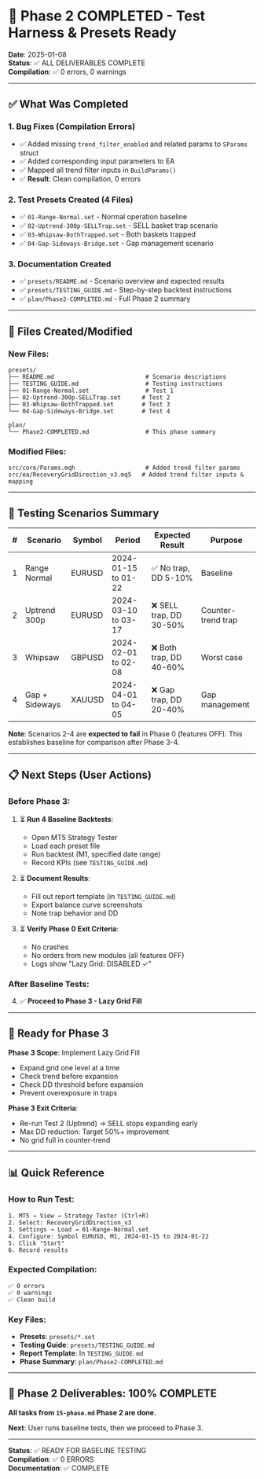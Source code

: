 # 🎉 Phase 2 COMPLETED - Test Harness & Presets Ready

**Date**: 2025-01-08  
**Status**: ✅ ALL DELIVERABLES COMPLETE  
**Compilation**: ✅ 0 errors, 0 warnings

---

## ✅ What Was Completed

### 1. Bug Fixes (Compilation Errors)
- ✅ Added missing `trend_filter_enabled` and related params to `SParams` struct
- ✅ Added corresponding input parameters to EA
- ✅ Mapped all trend filter inputs in `BuildParams()`
- ✅ **Result**: Clean compilation, 0 errors

### 2. Test Presets Created (4 Files)
- ✅ `01-Range-Normal.set` - Normal operation baseline
- ✅ `02-Uptrend-300p-SELLTrap.set` - SELL basket trap scenario
- ✅ `03-Whipsaw-BothTrapped.set` - Both baskets trapped
- ✅ `04-Gap-Sideways-Bridge.set` - Gap management scenario

### 3. Documentation Created
- ✅ `presets/README.md` - Scenario overview and expected results
- ✅ `presets/TESTING_GUIDE.md` - Step-by-step backtest instructions
- ✅ `plan/Phase2-COMPLETED.md` - Full Phase 2 summary

---

## 📂 Files Created/Modified

### New Files:
```
presets/
├── README.md                          # Scenario descriptions
├── TESTING_GUIDE.md                   # Testing instructions
├── 01-Range-Normal.set                # Test 1
├── 02-Uptrend-300p-SELLTrap.set      # Test 2
├── 03-Whipsaw-BothTrapped.set        # Test 3
└── 04-Gap-Sideways-Bridge.set        # Test 4

plan/
└── Phase2-COMPLETED.md                # This phase summary
```

### Modified Files:
```
src/core/Params.mqh                    # Added trend filter params
src/ea/RecoveryGridDirection_v3.mq5   # Added trend filter inputs & mapping
```

---

## 🧪 Testing Scenarios Summary

| # | Scenario | Symbol | Period | Expected Result | Purpose |
|---|----------|--------|--------|-----------------|---------|
| 1 | Range Normal | EURUSD | 2024-01-15 to 01-22 | ✅ No trap, DD 5-10% | Baseline |
| 2 | Uptrend 300p | EURUSD | 2024-03-10 to 03-17 | ❌ SELL trap, DD 30-50% | Counter-trend trap |
| 3 | Whipsaw | GBPUSD | 2024-02-01 to 02-08 | ❌ Both trap, DD 40-60% | Worst case |
| 4 | Gap + Sideways | XAUUSD | 2024-04-01 to 04-05 | ❌ Gap trap, DD 20-40% | Gap management |

**Note**: Scenarios 2-4 are **expected to fail** in Phase 0 (features OFF). This establishes baseline for comparison after Phase 3-4.

---

## 📋 Next Steps (User Actions)

### Before Phase 3:
1. ⏳ **Run 4 Baseline Backtests**:
   - Open MT5 Strategy Tester
   - Load each preset file
   - Run backtest (M1, specified date range)
   - Record KPIs (see `TESTING_GUIDE.md`)

2. ⏳ **Document Results**:
   - Fill out report template (in `TESTING_GUIDE.md`)
   - Export balance curve screenshots
   - Note trap behavior and DD

3. ⏳ **Verify Phase 0 Exit Criteria**:
   - No crashes
   - No orders from new modules (all features OFF)
   - Logs show "Lazy Grid: DISABLED ✓"

### After Baseline Tests:
4. ✅ **Proceed to Phase 3 - Lazy Grid Fill**

---

## 🚀 Ready for Phase 3

**Phase 3 Scope**: Implement Lazy Grid Fill
- Expand grid one level at a time
- Check trend before expansion
- Check DD threshold before expansion
- Prevent overexposure in traps

**Phase 3 Exit Criteria**:
- Re-run Test 2 (Uptrend) → SELL stops expanding early
- Max DD reduction: Target 50%+ improvement
- No grid full in counter-trend

---

## 📊 Quick Reference

### How to Run Test:
```
1. MT5 → View → Strategy Tester (Ctrl+R)
2. Select: RecoveryGridDirection_v3
3. Settings → Load → 01-Range-Normal.set
4. Configure: Symbol EURUSD, M1, 2024-01-15 to 2024-01-22
5. Click "Start"
6. Record results
```

### Expected Compilation:
```
✅ 0 errors
✅ 0 warnings
✅ Clean build
```

### Key Files:
- **Presets**: `presets/*.set`
- **Testing Guide**: `presets/TESTING_GUIDE.md`
- **Report Template**: In `TESTING_GUIDE.md`
- **Phase Summary**: `plan/Phase2-COMPLETED.md`

---

## 🎯 Phase 2 Deliverables: 100% COMPLETE

**All tasks from `15-phase.md` Phase 2 are done.**

**Next**: User runs baseline tests, then we proceed to Phase 3.

---

**Status**: ✅ READY FOR BASELINE TESTING  
**Compilation**: ✅ 0 ERRORS  
**Documentation**: ✅ COMPLETE

